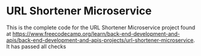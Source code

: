 # URL Shortener Microservice

This is the complete code for the URL Shortener Microservice project found at https://www.freecodecamp.org/learn/back-end-development-and-apis/back-end-development-and-apis-projects/url-shortener-microservice.
It has passed all checks
